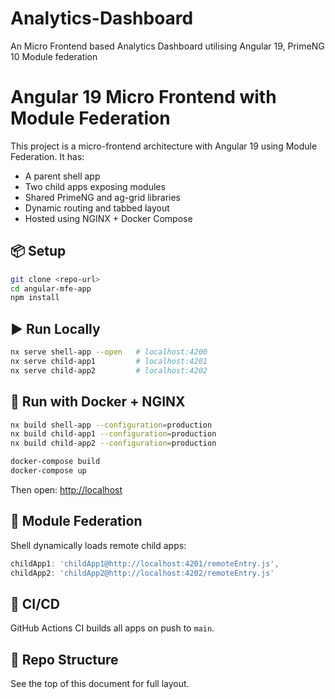 # Analytics-Dashboard
An Micro Frontend based Analytics Dashboard utilising Angular 19, PrimeNG 10 Module federation

# Angular 19 Micro Frontend with Module Federation

This project is a micro-frontend architecture with Angular 19 using Module Federation. It has:

- A parent shell app
- Two child apps exposing modules
- Shared PrimeNG and ag-grid libraries
- Dynamic routing and tabbed layout
- Hosted using NGINX + Docker Compose

## 📦 Setup
```bash
git clone <repo-url>
cd angular-mfe-app
npm install
```

## ▶️ Run Locally
```bash
nx serve shell-app --open   # localhost:4200
nx serve child-app1         # localhost:4201
nx serve child-app2         # localhost:4202
```

## 🐳 Run with Docker + NGINX
```bash
nx build shell-app --configuration=production
nx build child-app1 --configuration=production
nx build child-app2 --configuration=production

docker-compose build
docker-compose up
```

Then open: [http://localhost](http://localhost)

## 🔗 Module Federation
Shell dynamically loads remote child apps:
```ts
childApp1: 'childApp1@http://localhost:4201/remoteEntry.js',
childApp2: 'childApp2@http://localhost:4202/remoteEntry.js'
```

## 🧪 CI/CD
GitHub Actions CI builds all apps on push to `main`.

## 📁 Repo Structure
See the top of this document for full layout.